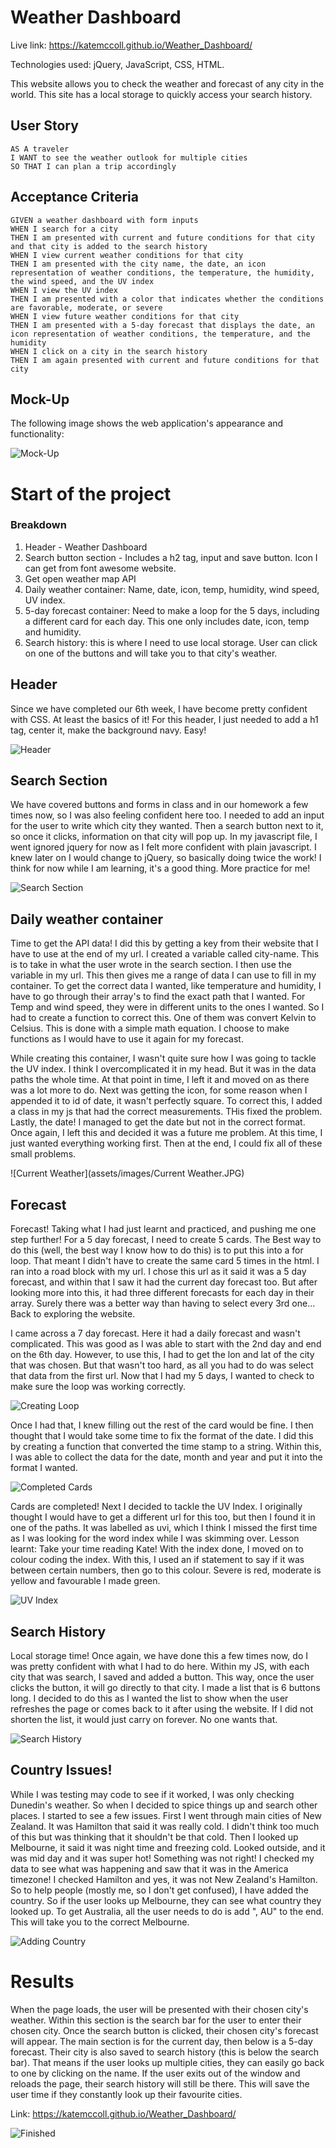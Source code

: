# Weather Dashboard
Live link: https://katemccoll.github.io/Weather_Dashboard/

Technologies used: jQuery, JavaScript, CSS, HTML.

This website allows you to check the weather and forecast of any city in the world. This site has a local storage to quickly access your search history.

## User Story

```
AS A traveler
I WANT to see the weather outlook for multiple cities
SO THAT I can plan a trip accordingly
```

## Acceptance Criteria

```
GIVEN a weather dashboard with form inputs
WHEN I search for a city
THEN I am presented with current and future conditions for that city and that city is added to the search history
WHEN I view current weather conditions for that city
THEN I am presented with the city name, the date, an icon representation of weather conditions, the temperature, the humidity, the wind speed, and the UV index
WHEN I view the UV index
THEN I am presented with a color that indicates whether the conditions are favorable, moderate, or severe
WHEN I view future weather conditions for that city
THEN I am presented with a 5-day forecast that displays the date, an icon representation of weather conditions, the temperature, and the humidity
WHEN I click on a city in the search history
THEN I am again presented with current and future conditions for that city
```

## Mock-Up

The following image shows the web application's appearance and functionality:

![Mock-Up](assets/images/06-server-side-apis-homework-demo.png)

# Start of the project

### Breakdown

1. Header - Weather Dashboard
2. Search button section - Includes a h2 tag, input and save button. Icon I can get from font awesome website.
3. Get open weather map API
4. Daily weather container: Name, date, icon, temp, humidity, wind speed, UV index.
5. 5-day forecast container: Need to make a loop for the 5 days, including a different card for each day. This one only includes date, icon, temp and humidity.
6. Search history: this is where I need to use local storage. User can click on one of the buttons and will take you to that city's weather.


## Header
Since we have completed our 6th week, I have become pretty confident with CSS. At least the basics of it! For this header, I just needed to add a h1 tag, center it, make the background navy. Easy! 

![Header](assets/images/Header.JPG)


## Search Section
We have covered buttons and forms in class and in our homework a few times now, so I was also feeling confident here too.
I needed to add an input for the user to write which city they wanted. Then a search button next to it, so once it clicks, information on that city will pop up.
In my javascript file, I went ignored jquery for now as I felt more confident with plain javascript. I knew later on I would change to jQuery, so basically doing twice the work! I think for now while I am learning, it's a good thing. More practice for me!

![Search Section](assets/images/Search_Search-Button.JPG)


## Daily weather container

Time to get the API data! I did this by getting a key from their website that I have to use at the end of my url. I created a variable called city-name. This is to take in what the user wrote in the search section. I then use the variable in my url. This then gives me a range of data I can use to fill in my container.
To get the correct data I wanted, like temperature and humidity, I have to go through their array's to find the exact path that I wanted. For Temp and wind speed, they were in different units to the ones I wanted. So I had to create a function to correct this. One of them was convert Kelvin to Celsius. This is done with a simple math equation. I choose to make functions as I would have to use it again for my forecast. 


While creating this container, I wasn't quite sure how I was going to tackle the UV index. I think I overcomplicated it in my head. But it was in the data paths the whole time. At that point in time, I left it and moved on as there was a lot more to do.
Next was getting the icon, for some reason when I appended it to id of date, it wasn't perfectly square. To correct this, I added a class in my js that had the correct measurements. THis fixed the problem.
Lastly, the date! I managed to get the date but not in the correct format. Once again, I left this and decided it was a future me problem. At this time, I just wanted everything working first. Then at the end, I could fix all of these small problems.

![Current Weather](assets/images/Current Weather.JPG)

## Forecast

Forecast! Taking what I had just learnt and practiced, and pushing me one step further! For a 5 day forecast, I need to create 5 cards. The Best way to do this (well, the best way I know how to do this) is to put this into a for loop. That meant I didn't have to create the same card 5 times in the html. I ran into a road block with my url. I chose this url as it said it was a 5 day forecast, and within that I saw it had the current day forecast too. But after looking more into this, it had three different forecasts for each day in their array. Surely there was a better way than having to select every 3rd one... Back to exploring the website.

I came across a 7 day forecast. Here it had a daily forecast and wasn't complicated. This was good as I was able to start with the 2nd day and end on the 6th day. However, to use this, I had to get the lon and lat of the city that was chosen. But that wasn't too hard, as all you had to do was select that data from the first url.
Now that I had my 5 days, I wanted to check to make sure the loop was working correctly.


![Creating Loop](assets/images/Adding-Forecast.JPG)

Once I had that, I knew filling out the rest of the card would be fine. I then thought that I would take some time to fix the format of the date. I did this by creating a function that converted the time stamp to a string. Within this, I was able to collect the data for the date, month and year and put it into the format I wanted.

![Completed Cards](assets/images/Cards-Completed.JPG)

Cards are completed! Next I decided to tackle the UV Index. I originally thought I would have to get a different url for this too, but then  I found it in one of the paths. It was labelled as uvi, which I think I missed the first time as I was looking for the word index while I was skimming over. Lesson learnt: Take your time reading Kate!
With the index done, I moved on to colour coding the index. With this, I used an if statement to say if it was between certain numbers, then go to this colour. Severe is red, moderate is yellow and favourable I made green.

![UV Index](assets/images/UV-Index.JPG)

## Search History

Local storage time! Once again, we have done this a few times now, do I was pretty confident with what I had to do here. Within my JS, with each city that was search, I saved and added a button. This way, once the user clicks the button, it will go directly to that city.
I made a list that is 6 buttons long. I decided to do this as I wanted the list to show when the user refreshes the page or comes back to it after using the website. If I did not shorten the list, it would just carry on forever. No one wants that.

![Search History](assets/images/Search-History.JPG)

## Country Issues!

While I was testing may code to see if it worked, I was only checking Dunedin's weather. So when I decided to spice things up and search other places. I started to see a few issues. First I went through main cities of New Zealand. It was Hamilton that said it was really cold. I didn't think too much of this but was thinking that it shouldn't be that cold. Then I looked up Melbourne, it said it was night time and freezing cold. Looked outside, and it was mid day and it was super hot! Something was not right!
I checked my data to see what was happening and saw that it was in the America timezone! I checked Hamilton and yes, it was not New Zealand's Hamilton. 
So to help people (mostly me, so I don't get confused), I have added the country. So if the user looks up Melbourne, they can see what country they looked up. To get Australia, all the user needs to do is add ", AU" to the end. This will take you to the correct Melbourne.

![Adding Country](assets/images/Adding-Country.JPG)

# Results

When the page loads, the user will be presented with their chosen city's weather. Within this section is the search bar for the user to enter their chosen city.
Once the search button is clicked, their chosen city's forecast will appear. The main section is for the current day, then below is a 5-day forecast. Their city is also saved to search history (this is below the search bar). That means if the user looks up multiple cities, they can easily go back to one by clicking on the name. If the user exits out of the window and reloads the page, their search history will still be there. This will save the user time if they constantly look up their favourite cities.

Link: https://katemccoll.github.io/Weather_Dashboard/

![Finished](assets/images/Finished.JPG)









